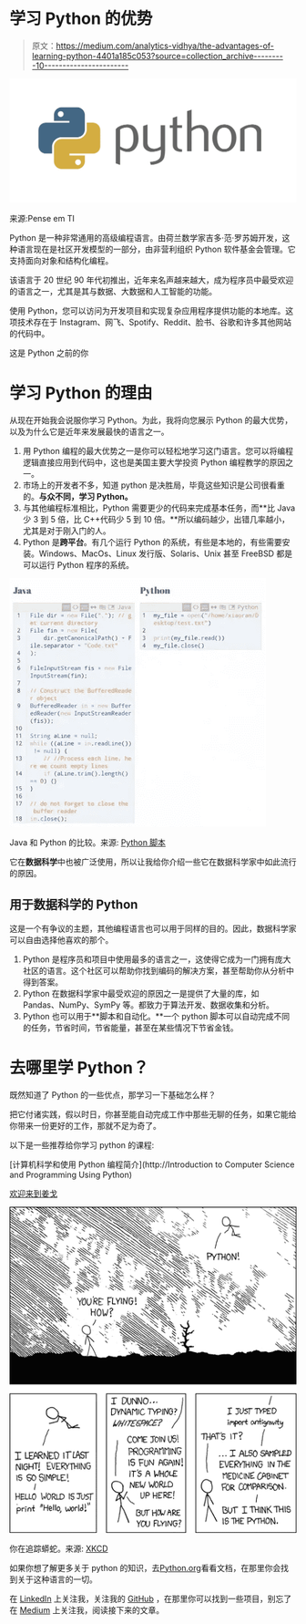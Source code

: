 # 学习 Python 的优势

> 原文：<https://medium.com/analytics-vidhya/the-advantages-of-learning-python-4401a185c053?source=collection_archive---------10----------------------->

![](img/eb24710a8078a5ec244bda88152f1bca.png)

来源:Pense em TI

Python 是一种非常通用的高级编程语言。由荷兰数学家吉多·范·罗苏姆开发，这种语言现在是社区开发模型的一部分，由非营利组织 Python 软件基金会管理。它支持面向对象和结构化编程。

该语言于 20 世纪 90 年代初推出，近年来名声越来越大，成为程序员中最受欢迎的语言之一，尤其是其与数据、大数据和人工智能的功能。

使用 Python，您可以访问为开发项目和实现复杂应用程序提供功能的本地库。这项技术存在于 Instagram、网飞、Spotify、Reddit、脸书、谷歌和许多其他网站的代码中。

这是 Python 之前的你

# 学习 Python 的理由

从现在开始我会说服你学习 Python。为此，我将向您展示 Python 的最大优势，以及为什么它是近年来发展最快的语言之一。

1.  用 Python 编程的最大优势之一是你可以轻松地学习这门语言。您可以将编程逻辑直接应用到代码中，这也是美国主要大学投资 Python 编程教学的原因之一。
2.  市场上的开发者不多，知道 python 是决胜局，毕竟这些知识是公司很看重的。**与众不同，学习 Python。**
3.  与其他编程标准相比，Python 需要更少的代码来完成基本任务，而**比 Java 少 3 到 5 倍，比 C++代码少 5 到 10 倍。**所以编码越少，出错几率越小，尤其是对于刚入门的人。
4.  Python 是**跨平台**。有几个运行 Python 的系统，有些是本地的，有些需要安装。Windows、MacOs、Linux 发行版、Solaris、Unix 甚至 FreeBSD 都是可以运行 Python 程序的系统。

![](img/3cbf1c0097995ccbd18c9d05585332a5.png)

Java 和 Python 的比较。来源: [Python 脚本](https://python-scripts.com/)

它在**数据科学**中也被广泛使用，所以让我给你介绍一些它在数据科学家中如此流行的原因。

## 用于数据科学的 Python

这是一个有争议的主题，其他编程语言也可以用于同样的目的。因此，数据科学家可以自由选择他喜欢的那个。

1.  Python 是程序员和项目中使用最多的语言之一，这使得它成为一门拥有庞大社区的语言。这个社区可以帮助你找到编码的解决方案，甚至帮助你从分析中得到答案。
2.  Python 在数据科学家中最受欢迎的原因之一是提供了大量的库，如 Pandas、NumPy、SymPy 等。都致力于算法开发、数据收集和分析。
3.  Python 也可以用于**脚本和自动化。**一个 python 脚本可以自动完成不同的任务，节省时间，节省能量，甚至在某些情况下节省金钱。

# 去哪里学 Python？

既然知道了 Python 的一些优点，那学习一下基础怎么样？

把它付诸实践，假以时日，你甚至能自动完成工作中那些无聊的任务，如果它能给你带来一份更好的工作，那就不足为奇了。

以下是一些推荐给你学习 python 的课程:

[计算机科学和使用 Python 编程简介](http://Introduction to Computer Science and Programming Using Python)

[欢迎来到姜戈](https://www.youtube.com/user/henriquebastosnet/featured)

![](img/e706bb5d0b6d1a1e91f53e63a2c29438.png)

你在追踪蟒蛇。来源: [XKCD](https://xkcd.com/353/)

如果你想了解更多关于 python 的知识，去[Python.org](https://www.python.org/)看看文档，在那里你会找到关于这种语言的一切。

在 [LinkedIn](https://www.linkedin.com/in/jo%C3%A3ogustavoborgesesouza-2901/) 上关注我，关注我的 [GitHub](https://github.com/JoaoGustavo29/Portfolio_DataScience) ，在那里你可以找到一些项目，别忘了在 [Medium](https://joaogustavo-borges2901.medium.com/) 上关注我，阅读接下来的文章。